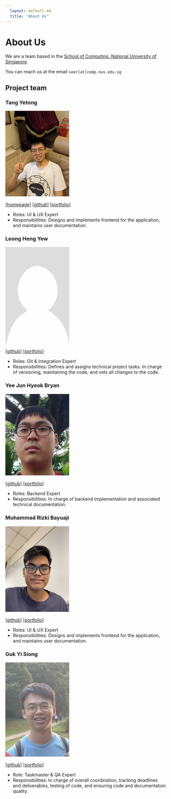 ```yaml
---
  layout: default.md
  title: "About Us"
---
```


# About Us

We are a team based in the [School of Computing, National University of Singapore](http://www.comp.nus.edu.sg).

You can reach us at the email `seer[at]comp.nus.edu.sg`

## Project team

### Tang Yetong

<img src="images/darkvoid32.png" width="200px">

[[homepage](https://darkvoid32.github.io/)]
[[github](https://github.com/darkvoid32)]
[[portfolio](team/darkvoid32.md)]

* Roles: UI & UX Expert
* Responsibilities: Designs and implements frontend for the application, and 
maintains user documentation.

### Leong Heng Yew

<img src="images/aureliony.png" width="200px">

[[github](http://github.com/aureliony)]
[[portfolio](team/aureliony.md)]

* Roles: Git & Integration Expert
* Responsibilities: Defines and assigns technical project tasks. In charge of 
versioning, maintaining the code, and vets all changes to the code.

### Yee Jun Hyeok Bryan

<img src="images/bryanyee33.png" width="200px">

[[github](http://github.com/bryanyee33)]
[[portfolio](team/bryanyee33.md)]

* Roles: Backend Expert
* Responsibilities: In charge of backend implementation and associated technical
documentation.

### Muhammad Rizki Bayuaji

<img src="images/rizkidelta.png" width="200px">

[[github](http://github.com/rizkidelta)]
[[portfolio](team/rizkidelta.md)]

* Roles: UI & UX Expert
* Responsibilities: Designs and implements frontend for the application, and
maintains user documentation.

### Guk Yi Siong

<img src="images/yisiox.png" width="200px">

[[github](http://github.com/yisiox)]
[[portfolio](team/yisiox.md)]

* Role: Taskmaster & QA Expert
* Responsibilities: In charge of overall coordination, tracking deadlines and 
deliverables, testing of code, and ensuring code and documentation quality.


